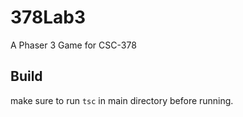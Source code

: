 # 378Lab3
A Phaser 3 Game for CSC-378

## Build
make sure to run `tsc` in main directory before running. 